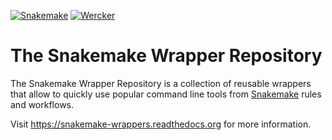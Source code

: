 [![Snakemake](https://img.shields.io/badge/snakemake-≥3.8.0-brightgreen.svg?style=flat-square)](https://bitbucket.org/johanneskoester/snakemake)
[![Wercker](https://img.shields.io/wercker/ci/snakemake/snakemake-wrappers.svg?style=flat-square)](https://app.wercker.com/snakemake/snakemake-wrappers/runs)

# The Snakemake Wrapper Repository

The Snakemake Wrapper Repository is a collection of reusable wrappers that allow to quickly use popular command line tools
from [Snakemake](https://bitbucket.org/johanneskoester/snakemake) rules and workflows.

Visit https://snakemake-wrappers.readthedocs.org for more information.
